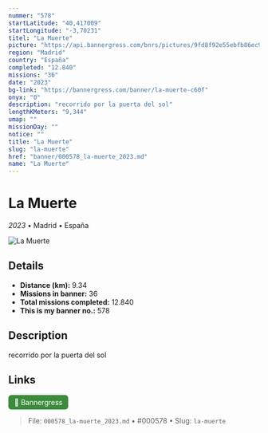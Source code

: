 ```yaml
---
nummer: "578"
startLatitude: "40,417009"
startLongitude: "-3,70231"
titel: "La Muerte"
picture: "https://api.bannergress.com/bnrs/pictures/9fd8f92e55ebfb86ec9f24eb5ab395be"
region: "Madrid"
country: "España"
completed: "12.840"
missions: "36"
date: "2023"
bg-link: "https://bannergress.com/banner/la-muerte-c60f"
onyx: "0"
description: "recorrido por la puerta del sol"
lengthKMeters: "9,344"
umap: ""
missionDay: ""
notice: ""
title: "La Muerte"
slug: "la-muerte"
href: "banner/000578_la-muerte_2023.md"
name: "La Muerte"
---
```

# La Muerte

*2023* • Madrid • España

![La Muerte](https://api.bannergress.com/bnrs/pictures/9fd8f92e55ebfb86ec9f24eb5ab395be)



## Details
- **Distance (km):** 9.34
- **Missions in banner:** 36
- **Total missions completed:** 12.840
- **This is my banner no.:** 578



## Description
recorrido por la puerta del sol



## Links
<a href="https://bannergress.com/banner/la-muerte-c60f" target="_blank" style="display:inline-block;margin-right:8px;padding:6px 12px;background:#3c8b3c;color:#fff;text-decoration:none;border-radius:6px;">🔗 Bannergress</a>



> File: `000578_la-muerte_2023.md`
> • #000578
> • Slug: `la-muerte`
